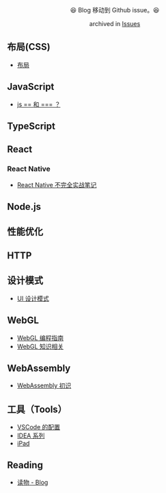<p align="center">😆 Blog 移动到 Github issue。😆</p>

<p align="center">archived in <a href="https://github.com/AlvinMi/yuhui.dev/issues">Issues</a> </p>

## 布局(CSS)

- [布局](https://github.com/AlvinMi/yuhui.dev/issues/14)

## JavaScript

- [js == 和 === ？](https://github.com/AlvinMi/yuhui.dev/issues/15)

## TypeScript

## React

### React Native 

- [React Native 不完全实战笔记](https://github.com/AlvinMi/yuhui.dev/issues/17)

## Node.js

## 性能优化

## HTTP

## 设计模式

- [UI 设计模式]()

## WebGL

- [WebGL 编程指南](https://github.com/AlvinMi/yuhui.dev/issues/4)
- [WebGL 知识相关](https://github.com/AlvinMi/yuhui.dev/issues/7)

## WebAssembly

- [WebAssembly 初识](https://github.com/AlvinMi/yuhui.dev/issues/10)

## 工具（Tools）

- [VSCode 的配置]()
- [IDEA 系列](https://github.com/AlvinMi/yuhui.dev/issues/6)
- [iPad](https://github.com/AlvinMi/yuhui.dev/issues/16)

## Reading

- [读物 - Blog](https://github.com/AlvinMi/yuhui.dev/issues/1)
